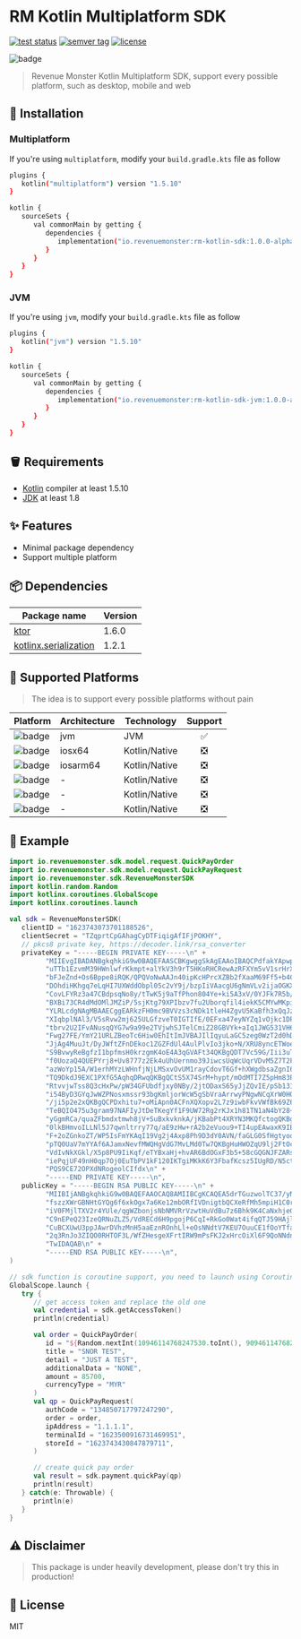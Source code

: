 # RM Kotlin Multiplatform SDK

<p>
   <a href="https://github.com/RevenueMonster/rm-kotlin-sdk/actions?query=workflow%3ATest"><img src="https://github.com/RevenueMonster/rm-kotlin-sdk/workflows/Test/badge.svg?branch=main" alt="test status" title="test status"/></a>
   <a href="https://github.com/RevenueMonster/rm-kotlin-sdk/releases"><img src="https://img.shields.io/github/v/tag/RevenueMonster/rm-kotlin-sdk" alt="semver tag" title="semver tag"/></a>
   <a href="https://github.com/RevenueMonster/rm-kotlin-sdk/blob/main/LICENSE"><img src="https://img.shields.io/github/license/RevenueMonster/rm-kotlin-sdk" alt="license" title="license"/></a>
</p>

![badge][badge-android]

[badge-android]: http://img.shields.io/badge/platform-android-6EDB8D.svg?style=flat
[badge-ios]: http://img.shields.io/badge/platform-ios-CDCDCD.svg?style=flat
[badge-js]: http://img.shields.io/badge/platform-js-F8DB5D.svg?style=flat
[badge-jvm]: http://img.shields.io/badge/platform-jvm-DB413D.svg?style=flat
[badge-linux]: http://img.shields.io/badge/platform-linux-2D3F6C.svg?style=flat 
[badge-windows]: http://img.shields.io/badge/platform-windows-4D76CD.svg?style=flat
[badge-mac]: http://img.shields.io/badge/platform-macos-111111.svg?style=flat
[badge-watchos]: http://img.shields.io/badge/platform-watchos-C0C0C0.svg?style=flat
[badge-tvos]: http://img.shields.io/badge/platform-tvos-808080.svg?style=flat
[badge-wasm]: https://img.shields.io/badge/platform-wasm-624FE8.svg?style=flat
[badge-nodejs]: https://img.shields.io/badge/platform-nodejs-68a063.svg?style=flat

> Revenue Monster Kotlin Multiplatform SDK, support every possible platform, such as desktop, mobile and web


## 🔨 Installation

### Multiplatform

If you're using `multiplatform`, modify your `build.gradle.kts` file as follow

```bash
plugins {
   kotlin("multiplatform") version "1.5.10"
}

kotlin {
   sourceSets {
      val commonMain by getting {
         dependencies {
            implementation("io.revenuemonster:rm-kotlin-sdk:1.0.0-alpha.0")
         }
      }
   }
}
```

### JVM

If you're using `jvm`, modify your `build.gradle.kts` file as follow

```bash
plugins {
   kotlin("jvm") version "1.5.10"
}

kotlin {
   sourceSets {
      val commonMain by getting {
         dependencies {
            implementation("io.revenuemonster:rm-kotlin-sdk-jvm:1.0.0-alpha.0")
         }
      }
   }
}
```

## 🪣 Requirements

- [Kotlin](https://github.com/JetBrains/kotlin) compiler at least 1.5.10
- [JDK](https://www.oracle.com/java/technologies/javase-downloads.html) at least 1.8

## ✨ Features

- Minimal package dependency
- Support multiple platform

## 📦️ Dependencies

| Package name | Version |
|--------------|---------|
| [ktor](https://github.com/ktorio/ktor) | 1.6.0 |
| [kotlinx.serialization](https://github.com/Kotlin/kotlinx.serialization) | 1.2.1 |

## 🤖 Supported Platforms

> The idea is to support every possible platforms without pain

| Platform | Architecture | Technology |Support |
|---------------|---|-----|:-------:|
| ![badge][badge-android] | jvm | JVM | ✅ |
| ![badge][badge-ios] | iosx64 | Kotlin/Native | ❎ |
| ![badge][badge-ios] | iosarm64 | Kotlin/Native | ❎ |
| ![badge][badge-mac] | - | Kotlin/Native | ❎ |
| ![badge][badge-linux] | - | Kotlin/Native | ❎ |
| ![badge][badge-windows] | - | Kotlin/Native | ❎ |

## 🙈 Example

```kotlin
import io.revenuemonster.sdk.model.request.QuickPayOrder
import io.revenuemonster.sdk.model.request.QuickPayRequest
import io.revenuemonster.sdk.RevenueMonsterSDK
import kotlin.random.Random
import kotlinx.coroutines.GlobalScope
import kotlinx.coroutines.launch

val sdk = RevenueMonsterSDK(
   clientID = "1623743073701188526",
   clientSecret = "TZqprtCpGAhagCyDTFiqigAfIFjPOKHY",
   // pkcs8 private key, https://decoder.link/rsa_converter
   privateKey = "-----BEGIN PRIVATE KEY-----\n" +
         "MIIEvgIBADANBgkqhkiG9w0BAQEFAASCBKgwggSkAgEAAoIBAQCPdfakYApwp0kz\n" +
         "uTTb1EzvmM39HWnlwfrKkmpt+alYkV3h9rT5HKoRHCRewAzRFXYm5vV1srHrXBfc\n" +
         "bFJeZnd+Os6Bppe8iRQK/QPQVoNwAAJn40ipKcHPrcXZBb2fXaaM69Ff5+b4CSDt\n" +
         "DOhdiHKhgq7eLqHI7UXWddObpl05c2vY9j/bzpIiVAacgU6gNmVLv2ijaOGKX4lF\n" +
         "CovLFYRz3a47CBdpsqNo8y/tTwK5j9aTfPhon804Ye+ki5A3xV/0YJFk7R5b/7rv\n" +
         "BXBi73CR4dMdOMlJMZiP/5sjKtg79XPIbzv7fu2Uborqfil4iekK5CMYwMKpiZwI\n" +
         "YLRLcdgNAgMBAAECggEARkzFH0mc9BVVzs3cNDk1tleH4ZgvU5KaBfh3xQqJzMf3\n" +
         "XIqbplNAl3/V5sRvw2mj625ULGfzveT0IGTIfE/0EFxa47eyNYZq1vOjkc1DPXgT\n" +
         "tbrv2U2IFvANusqQYG7w9a99e2TVjwhSJTelCmiZ28GBVYk+aIq1JWG531VH66WC\n" +
         "Fwg27FE/YmY21URLZBeoTc6Hiw0EhItImJVBAJIlIqyuLaGC5zeg0WzT2d0hD6E8\n" +
         "JjAg4MuuJt/DyJWftZFnDEkoc1ZGZFdUl4AulPlvIo3jko+N/XRU8yncETWoe/Rf\n" +
         "S9BvwyReBgfzI1bpfmsH0krzgmK4oE4A3qGVAFt34QKBgQDT7Vc59G/Iii3uT2zT\n" +
         "f0UozaQ4QUEPYrj8+Uv8777z2Ek4uUhUernmo39JiwcsUqWcUqrVDvM5Z7T2FiGq\n" +
         "azWoYp15A/W1erhMYzLWHnfjNjLMSxvOvUM1rayCdovT6Gf+hXWgdbsaZgnI6/zq\n" +
         "TQ9DkdJ9EXC1PXfG5AqhqDRwqQKBgQCtS5X74SrM+hypt/mOdMTI7Z5pHm83Pjwp\n" +
         "RtvvjwTss8Q3cHxPw/pW34GFUbdfjxy0NBy/2jtODaxS65yJjZQvIE/pSb131E/V\n" +
         "i54ByD3GYqJwWZPNosxmssr93bgKmljorWcW5gSbVraArrwyPNgwNCqXrW0HOGDd\n" +
         "/ji5p2e2xQKBgQCPDxhitu7+oMiApn0ACFnXQXopv2L7z9iwbFkvVWfBk69Z6zk4\n" +
         "TeBQIO475u3gram97NAFIyJtDeTKegYf1F9UW72Rg2rKJx1h81TN1aN4bY28+ra6\n" +
         "yGgmRCa/quaZFbmdxtmwh8jV+SuBxkvknkA/jKBabPt4XRYN3MKQfctogQKBgQCc\n" +
         "0lkBHmvoILLNl5J7qwnltrry77q/aE9zHw+rA2b2eVuou9+TI4upEAwaxK9IB693\n" +
         "F+2oZGnkoZT/WP5IsFmYKAqI19Vg2j4Axp8Ph9D3dY0AVN/faGLG0SfHgtyoo7Kv\n" +
         "pTQ0UaV7mYYAf6AJamxNevfMWQHgVdG7MvLMd0Tw7QKBgHuHWOZqU9lj2FtOc9GL\n" +
         "VdIvNkXGkl/X5p8PU9IiKqf/eTYBxaHj+hvAR6BdOGxF3b5+58cGQGNJFZARscYY\n" +
         "iePqjUF49nH0qp7Oj0EuTbPV1kF120IKTgiMKkK6Y3FbafKcsz5IUgRD/N5ctG9X\n" +
         "PQS9CE72OPXdNRogeolCIfdx\n" +
         "-----END PRIVATE KEY-----\n",
   publicKey = "-----BEGIN RSA PUBLIC KEY-----\n" +
         "MIIBIjANBgkqhkiG9w0BAQEFAAOCAQ8AMIIBCgKCAQEA5drTGuzwolTC37/yNBKZ\n" +
         "fszzXWrGBNHtGYQg6f6xkOgx7a6Ke12mbORfIVDnigtbQCXeRfMh5mpiH1C0rZxo\n" +
         "iV0FMjlTXV2r4YUle/qgWZbonjsNbNMVRrVzwtHuVdBu7z6Bhk9K4CaNxhjeGpCZ\n" +
         "C9nEPeQ23IzeQRNuZLZ5/VdRECd6H9pgojP6CqI+RkGo0Wat4ifqQTJ59HAjlZFo\n" +
         "CuBCXUwU3ppJAwrDVhzMnH5aaEznROnhLl+eOsNNdtV7KEU7OuuCE1fOoYTfa0ko\n" +
         "2q3RnJo3ZIQO0RHTOF3L/WfZHesgeXFrtIRW9mPsFKJ2xHrcOiXl6F9QoNNdnf9k\n" +
         "TwIDAQAB\n" +
         "-----END RSA PUBLIC KEY-----\n",
)

// sdk function is coroutine support, you need to launch using Coroutine package
GlobalScope.launch {
   try {
      // get access token and replace the old one
      val credential = sdk.getAccessToken()
      println(credential)

      val order = QuickPayOrder(
         id = "${Random.nextInt(10946114768247530.toInt(), 90946114768247530.toInt())}",
         title = "SNOR TEST",
         detail = "JUST A TEST",
         additionalData = "NONE",
         amount = 85700,
         currencyType = "MYR"
      )
      val qp = QuickPayRequest(
         authCode = "134850717797247290",
         order = order,
         ipAddress = "1.1.1.1",
         terminalId = "1623500916731469951",
         storeId = "1623743430847879711",
      )

      // create quick pay order
      val result = sdk.payment.quickPay(qp)
      println(result)
   } catch(e: Throwable) {
      println(e)
   }
}
```

## ⚠️ Disclaimer

> This package is under heavily development, please don't try this in production!

## 📄 License

MIT
